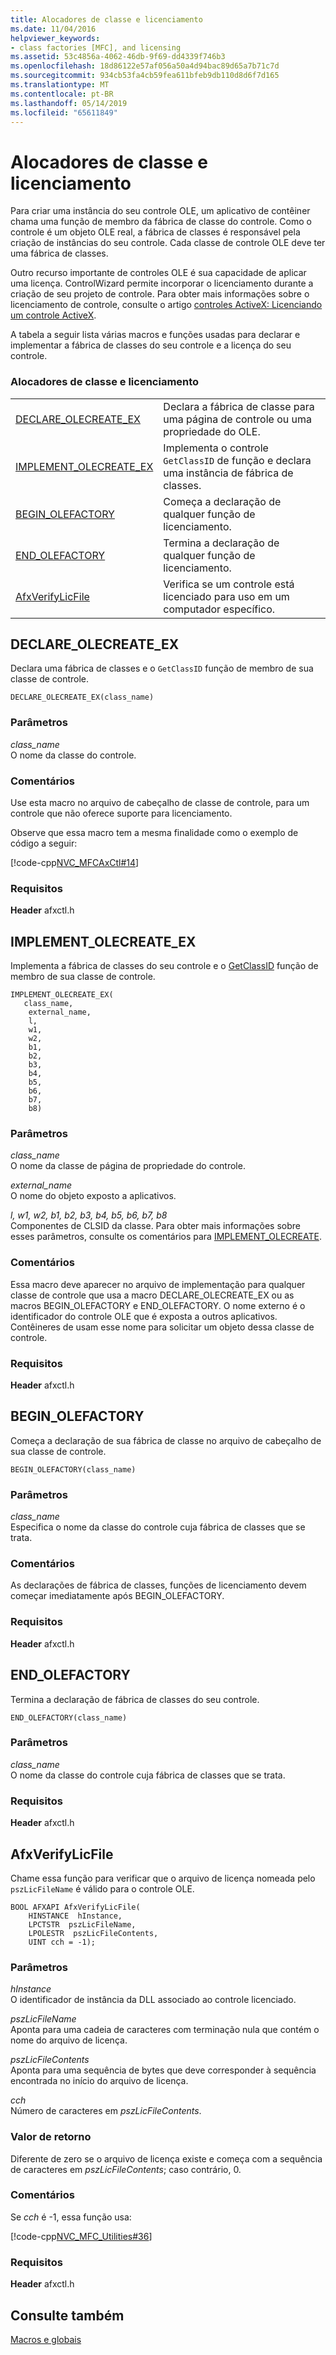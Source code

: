 ```yaml
---
title: Alocadores de classe e licenciamento
ms.date: 11/04/2016
helpviewer_keywords:
- class factories [MFC], and licensing
ms.assetid: 53c4856a-4062-46db-9f69-dd4339f746b3
ms.openlocfilehash: 18d86122e57af056a50a4d94bac89d65a7b71c7d
ms.sourcegitcommit: 934cb53fa4cb59fea611bfeb9db110d8d6f7d165
ms.translationtype: MT
ms.contentlocale: pt-BR
ms.lasthandoff: 05/14/2019
ms.locfileid: "65611849"
---
```

# <a name="class-factories-and-licensing"></a>Alocadores de classe e licenciamento

Para criar uma instância do seu controle OLE, um aplicativo de contêiner chama uma função de membro da fábrica de classe do controle. Como o controle é um objeto OLE real, a fábrica de classes é responsável pela criação de instâncias do seu controle. Cada classe de controle OLE deve ter uma fábrica de classes.

Outro recurso importante de controles OLE é sua capacidade de aplicar uma licença. ControlWizard permite incorporar o licenciamento durante a criação de seu projeto de controle. Para obter mais informações sobre o licenciamento de controle, consulte o artigo [controles ActiveX: Licenciando um controle ActiveX](../../mfc/mfc-activex-controls-licensing-an-activex-control.md).

A tabela a seguir lista várias macros e funções usadas para declarar e implementar a fábrica de classes do seu controle e a licença do seu controle.

### <a name="class-factories-and-licensing"></a>Alocadores de classe e licenciamento

|||
|-|-|
|[DECLARE_OLECREATE_EX](#declare_olecreate_ex)|Declara a fábrica de classe para uma página de controle ou uma propriedade do OLE.|
|[IMPLEMENT_OLECREATE_EX](#implement_olecreate_ex)|Implementa o controle `GetClassID` de função e declara uma instância de fábrica de classes.|
|[BEGIN_OLEFACTORY](#begin_olefactory)|Começa a declaração de qualquer função de licenciamento.|
|[END_OLEFACTORY](#end_olefactory)|Termina a declaração de qualquer função de licenciamento.|
|[AfxVerifyLicFile](#afxverifylicfile)|Verifica se um controle está licenciado para uso em um computador específico.|

##  <a name="declare_olecreate_ex"></a>  DECLARE_OLECREATE_EX

Declara uma fábrica de classes e o `GetClassID` função de membro de sua classe de controle.

```
DECLARE_OLECREATE_EX(class_name)
```

### <a name="parameters"></a>Parâmetros

*class_name*<br/>
O nome da classe do controle.

### <a name="remarks"></a>Comentários

Use esta macro no arquivo de cabeçalho de classe de controle, para um controle que não oferece suporte para licenciamento.

Observe que essa macro tem a mesma finalidade como o exemplo de código a seguir:

[!code-cpp[NVC_MFCAxCtl#14](../../mfc/reference/codesnippet/cpp/class-factories-and-licensing_1.h)]

### <a name="requirements"></a>Requisitos

  **Header** afxctl.h

##  <a name="implement_olecreate_ex"></a>  IMPLEMENT_OLECREATE_EX

Implementa a fábrica de classes do seu controle e o [GetClassID](../../mfc/reference/colecontrol-class.md#getclassid) função de membro de sua classe de controle.

```
IMPLEMENT_OLECREATE_EX(
   class_name,
    external_name,
    l,
    w1,
    w2,
    b1,
    b2,
    b3,
    b4,
    b5,
    b6,
    b7,
    b8)
```

### <a name="parameters"></a>Parâmetros

*class_name*<br/>
O nome da classe de página de propriedade do controle.

*external_name*<br/>
O nome do objeto exposto a aplicativos.

*l, w1, w2, b1, b2, b3, b4, b5, b6, b7, b8*<br/>
Componentes de CLSID da classe. Para obter mais informações sobre esses parâmetros, consulte os comentários para [IMPLEMENT_OLECREATE](run-time-object-model-services.md#implement_olecreate).

### <a name="remarks"></a>Comentários

Essa macro deve aparecer no arquivo de implementação para qualquer classe de controle que usa a macro DECLARE_OLECREATE_EX ou as macros BEGIN_OLEFACTORY e END_OLEFACTORY. O nome externo é o identificador do controle OLE que é exposta a outros aplicativos. Contêineres de usam esse nome para solicitar um objeto dessa classe de controle.

### <a name="requirements"></a>Requisitos

  **Header** afxctl.h

##  <a name="begin_olefactory"></a>  BEGIN_OLEFACTORY

Começa a declaração de sua fábrica de classe no arquivo de cabeçalho de sua classe de controle.

```
BEGIN_OLEFACTORY(class_name)
```

### <a name="parameters"></a>Parâmetros

*class_name*<br/>
Especifica o nome da classe do controle cuja fábrica de classes que se trata.

### <a name="remarks"></a>Comentários

As declarações de fábrica de classes, funções de licenciamento devem começar imediatamente após BEGIN_OLEFACTORY.

### <a name="requirements"></a>Requisitos

  **Header** afxctl.h

##  <a name="end_olefactory"></a>  END_OLEFACTORY

Termina a declaração de fábrica de classes do seu controle.

```
END_OLEFACTORY(class_name)
```

### <a name="parameters"></a>Parâmetros

*class_name*<br/>
O nome da classe do controle cuja fábrica de classes que se trata.

### <a name="requirements"></a>Requisitos

  **Header** afxctl.h

##  <a name="afxverifylicfile"></a>  AfxVerifyLicFile

Chame essa função para verificar que o arquivo de licença nomeada pelo `pszLicFileName` é válido para o controle OLE.

```
BOOL AFXAPI AfxVerifyLicFile(
    HINSTANCE  hInstance,
    LPCTSTR  pszLicFileName,
    LPOLESTR  pszLicFileContents,
    UINT cch = -1);
```

### <a name="parameters"></a>Parâmetros

*hInstance*<br/>
O identificador de instância da DLL associado ao controle licenciado.

*pszLicFileName*<br/>
Aponta para uma cadeia de caracteres com terminação nula que contém o nome do arquivo de licença.

*pszLicFileContents*<br/>
Aponta para uma sequência de bytes que deve corresponder à sequência encontrada no início do arquivo de licença.

*cch*<br/>
Número de caracteres em *pszLicFileContents*.

### <a name="return-value"></a>Valor de retorno

Diferente de zero se o arquivo de licença existe e começa com a sequência de caracteres em *pszLicFileContents*; caso contrário, 0.

### <a name="remarks"></a>Comentários

Se *cch* é -1, essa função usa:

[!code-cpp[NVC_MFC_Utilities#36](../../mfc/codesnippet/cpp/class-factories-and-licensing_2.cpp)]

### <a name="requirements"></a>Requisitos

  **Header** afxctl.h

## <a name="see-also"></a>Consulte também

[Macros e globais](../../mfc/reference/mfc-macros-and-globals.md)
